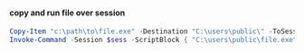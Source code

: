 #### copy and run file over session
```powershell
Copy-Item "c:\path\to\file.exe" -Destination "C:\users\public\" -ToSession $sess
Invoke-Command -Session $sess -ScriptBlock { "C:\users\public\file.exe"  }
```

